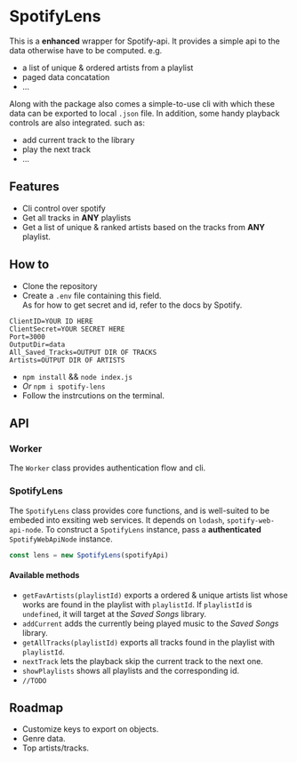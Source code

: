# SpotifyLens

This is a **enhanced** wrapper for Spotify-api. It provides a simple api to the data otherwise have to be computed.
e.g. 
- a list of unique & ordered artists from a playlist
- paged data concatation
- ...
  
Along with the package also comes a simple-to-use cli with which these data can be exported to local `.json` file. In addition, some handy playback controls are also integrated.
such as:
- add current track to the library
- play the next track
- ...

## Features

- Cli control over spotify
- Get all tracks in **ANY** playlists 
- Get a list of unique & ranked artists based on the tracks from **ANY** playlist.

## How to

- Clone the repository
- Create a `.env` file containing this field.     
  As for how to get secret and id, refer to the docs by Spotify. 
```
ClientID=YOUR ID HERE
ClientSecret=YOUR SECRET HERE
Port=3000
OutputDir=data 
All_Saved_Tracks=OUTPUT DIR OF TRACKS
Artists=OUTPUT DIR OF ARTISTS
```
- `npm install` && `node index.js` 
- *Or* `npm i spotify-lens`
- Follow the instrcutions on the terminal.


## API

### Worker

The `Worker` class provides authentication flow and cli.

### SpotifyLens

The `SpotifyLens` class provides core functions, and is well-suited to be embeded into exsiting web services. It depends on `lodash`, `spotify-web-api-node`. To construct a `SpotifyLens` instance, pass a **authenticated** `SpotifyWebApiNode` instance.


  ```javascript
  const lens = new SpotifyLens(spotifyApi)
  ```
#### Available methods
- `getFavArtists(playlistId)` exports a ordered & unique artists list whose works are found in the playlist with `playlistId`.
If `playlistId` is `undefined`, it will target at the *Saved Songs* library.
- `addCurrent` adds the currently being played music to the *Saved Songs* library.
- `getAllTracks(playlistId)` exports all tracks found in the playlist with `playlistId`.
- `nextTrack` lets the playback skip the current track to the next one. 
- `showPlaylists` shows all playlists and the corresponding id.
- `//TODO`

## Roadmap
- Customize keys to export on objects.
- Genre data.
- Top artists/tracks.
